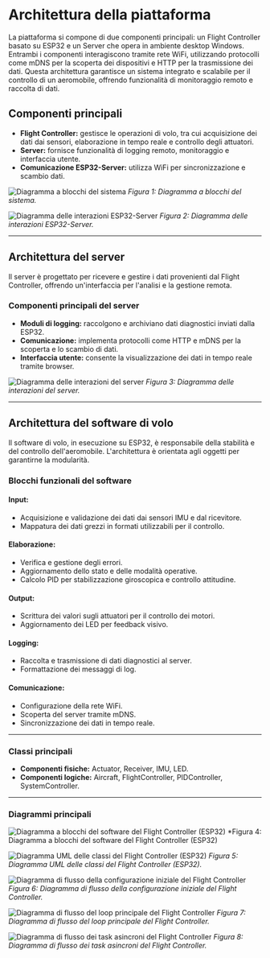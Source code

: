 # Architettura della piattaforma
La piattaforma si compone di due componenti principali: un Flight Controller basato su ESP32 e un Server che opera in ambiente desktop Windows. Entrambi i componenti interagiscono tramite rete WiFi, utilizzando protocolli come mDNS per la scoperta dei dispositivi e HTTP per la trasmissione dei dati. Questa architettura garantisce un sistema integrato e scalabile per il controllo di un aeromobile, offrendo funzionalità di monitoraggio remoto e raccolta di dati.

## Componenti principali
- **Flight Controller:** gestisce le operazioni di volo, tra cui acquisizione dei dati dai sensori, elaborazione in tempo reale e controllo degli attuatori.
- **Server:** fornisce funzionalità di logging remoto, monitoraggio e interfaccia utente.
- **Comunicazione ESP32-Server:** utilizza WiFi per sincronizzazione e scambio dati.

![Diagramma a blocchi del sistema](Diagrams/system_block_diagram.png)
*Figura 1: Diagramma a blocchi del sistema.*

![Diagramma delle interazioni ESP32-Server](Diagrams/esp32_interactions.png)
*Figura 2: Diagramma delle interazioni ESP32-Server.*

---

## Architettura del server
Il server è progettato per ricevere e gestire i dati provenienti dal Flight Controller, offrendo un'interfaccia per l'analisi e la gestione remota.

### Componenti principali del server
- **Moduli di logging:** raccolgono e archiviano dati diagnostici inviati dalla ESP32.
- **Comunicazione:** implementa protocolli come HTTP e mDNS per la scoperta e lo scambio di dati.
- **Interfaccia utente:** consente la visualizzazione dei dati in tempo reale tramite browser.

![Diagramma delle interazioni del server](Diagrams/server_lifecycle_interactions.png)
*Figura 3: Diagramma delle interazioni del server.*

---

## Architettura del software di volo
Il software di volo, in esecuzione su ESP32, è responsabile della stabilità e del controllo dell'aeromobile. L'architettura è orientata agli oggetti per garantirne la modularità.

### Blocchi funzionali del software
#### Input:
- Acquisizione e validazione dei dati dai sensori IMU e dal ricevitore.
- Mappatura dei dati grezzi in formati utilizzabili per il controllo.

#### Elaborazione:
- Verifica e gestione degli errori.
- Aggiornamento dello stato e delle modalità operative.
- Calcolo PID per stabilizzazione giroscopica e controllo attitudine.

#### Output:
- Scrittura dei valori sugli attuatori per il controllo dei motori.
- Aggiornamento dei LED per feedback visivo.

#### Logging:
- Raccolta e trasmissione di dati diagnostici al server.
- Formattazione dei messaggi di log.

#### Comunicazione:
- Configurazione della rete WiFi.
- Scoperta del server tramite mDNS.
- Sincronizzazione dei dati in tempo reale.

---

### Classi principali
- **Componenti fisiche:** Actuator, Receiver, IMU, LED.
- **Componenti logiche:** Aircraft, FlightController, PIDController, SystemController.

---

### Diagrammi principali
![Diagramma a blocchi del software del Flight Controller (ESP32)](Diagrams/esp32_block_diagram.png)
*Figura 4: Diagramma a blocchi del software del Flight Controller (ESP32)

![Diagramma UML delle classi del Flight Controller (ESP32)](Diagrams/esp32_class_diagram.png)
*Figura 5: Diagramma UML delle classi del Flight Controller (ESP32).*

![Diagramma di flusso della configurazione iniziale del Flight Controller](Diagrams/esp32_setup_flowchart.png)
*Figura 6: Diagramma di flusso della configurazione iniziale del Flight Controller.*

![Diagramma di flusso del loop principale del Flight Controller](Diagrams/esp32_loop_flowchart.png)
*Figura 7: Diagramma di flusso del loop principale del Flight Controller.*

![Diagramma di flusso dei task asincroni del Flight Controller](Diagrams/esp32_asynctasks_flowchart.png)
*Figura 8: Diagramma di flusso dei task asincroni del Flight Controller.*
